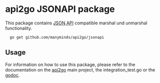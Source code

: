# api2go JSONAPI package

This package contains [JSON API](http://jsonapi.org) compatible
marshal und unmarshal functionality.

```
  go get github.com/manyminds/api2go/jsonapi
```

## Usage

For information on how to use this package, please refer to the 
documentation on the [api2go](https://github.com/manyminds/api2go) main project, 
the integration_test.go or the [godoc](http://godoc.org/github.com/manyminds/api2go/jsonapi).
